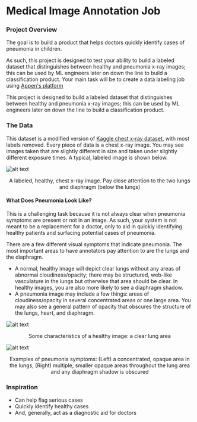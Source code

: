 # Medical Image Annotation Job

### **Project Overview**
The goal is to build a product that helps doctors quickly identify cases of pneumonia in children. 

As such, this project is designed to test your ability to build a labeled dataset that distinguishes between healthy and pneumonia x-ray images; this can be used by ML engineers later on down the line to build a classification product. Your main task will be to create a data labeling job using [Appen's platform](https://client.appen.com/jobs)

This project is designed to build a labeled dataset that distinguishes between healthy and pneumonia x-ray images; this can be used by ML engineers later on down the line to build a classification product.


### **The Data**
This dataset is a modified version of [Kaggle chest x-ray dataset](https://www.kaggle.com/paultimothymooney/chest-xray-pneumonia), with most labels removed. Every piece of data is a chest x-ray image. You may see images taken that are slightly different in size and taken under slightly different exposure times. A typical, labeled image is shown below.

![alt text](https://video.udacity-data.com/topher/2019/April/5cae622b_annotated-chest-xray/annotated-chest-xray.png) 
<p align="center">
    A labeled, healthy, chest x-ray image. Pay close attention to the two lungs and diaphragm (below the lungs)
</p>



#### What Does Pneumonia Look Like?
This is a challenging task because it is not always clear when pneumonia symptoms are present or not in an image. As such, your system is not meant to be a replacement for a doctor, only to aid in quickly identifying healthy patients and surfacing potential cases of pneumonia.

There are a few different visual symptoms that indicate pneumonia. The most important areas to have annotators pay attention to are the lungs and the diaphragm.

* A normal, healthy image will depict clear lungs without any areas of abnormal cloudiness/opacity; there may be structured, web-like vasculature in the lungs but otherwise that area should be clear. In healthy images, you are also more likely to see a diaphragm shadow.
* A pneumonia image may include a few things: areas of cloudiness/opacity in several concentrated areas or one large area. You may also see a general pattern of opacity that obscures the structure of the lungs, heart, and diaphragm.

![alt text](https://video.udacity-data.com/topher/2019/April/5cae62e6_healthy-example/healthy-example.png)
<p align="center">
    Some characteristics of a healthy image: a clear lung area
</p>

![alt text](https://video.udacity-data.com/topher/2019/April/5cae6304_pneumonia-examples/pneumonia-examples.png)
<p align="center"> 
Examples of pneumonia symptoms: (Left) a concentrated, opaque area in the lungs, (Right) multiple, smaller opaque areas throughout the lung area and any diaphragm shadow is obscured 
</p>


### **Inspiration**
* Can help flag serious cases
* Quickly identify healthy cases
* And, generally, act as a diagnostic aid for doctors
